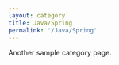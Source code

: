 ```yaml
---
layout: category
title: Java/Spring
permalink: '/Java/Spring'
---
```


Another sample category page.
